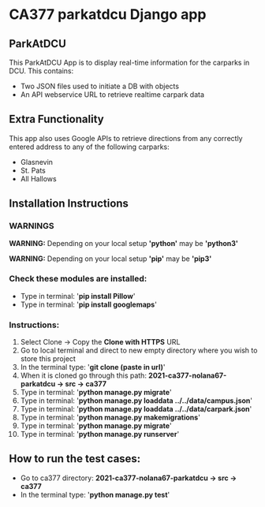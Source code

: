 # CA377 parkatdcu Django app

## ParkAtDCU

This ParkAtDCU App is to display real-time information for the carparks in
DCU. This contains:

* Two JSON files used to initiate a DB with objects 
* An API webservice URL to retrieve realtime carpark data


## Extra Functionality

This app also uses Google APIs to retrieve directions from any correctly 
entered address to any of the following carparks:

* Glasnevin
* St. Pats
* All Hallows



## Installation Instructions
### WARNINGS
**WARNING:**  Depending on your local setup 
    **'python'** may be **'python3'**
    
**WARNING:**  Depending on your local setup 
    **'pip'** may be **'pip3'**

### Check these modules are installed:

* Type in terminal: '<b>pip install Pillow</b>'
* Type in terminal: '<b>pip install googlemaps</b>' 


### Instructions:

1. Select Clone -> Copy the <b>Clone with HTTPS</b> URL
2. Go to local terminal and direct to new empty directory where you
wish to store this project
3. In the terminal type: '<b>git clone (paste in url)</b>'
4. When it is cloned go through this path:
<b>2021-ca377-nolana67-parkatdcu -> src -> ca377</b>
5. Type in terminal: '<b>python manage.py migrate</b>'
6. Type in terminal: '<b>python manage.py loaddata ../../data/campus.json</b>' 
7. Type in terminal: '<b>python manage.py loaddata ../../data/carpark.json</b>' 
8. Type in terminal: '<b>python manage.py makemigrations</b>' 
9. Type in terminal: '<b>python manage.py migrate</b>' 
10. Type in terminal: '<b>python manage.py runserver</b>'


## How to run the test cases:

* Go to ca377 directory: <b>2021-ca377-nolana67-parkatdcu -> src -> ca377</b>
* In the terminal type: '<b>python manage.py test</b>'
